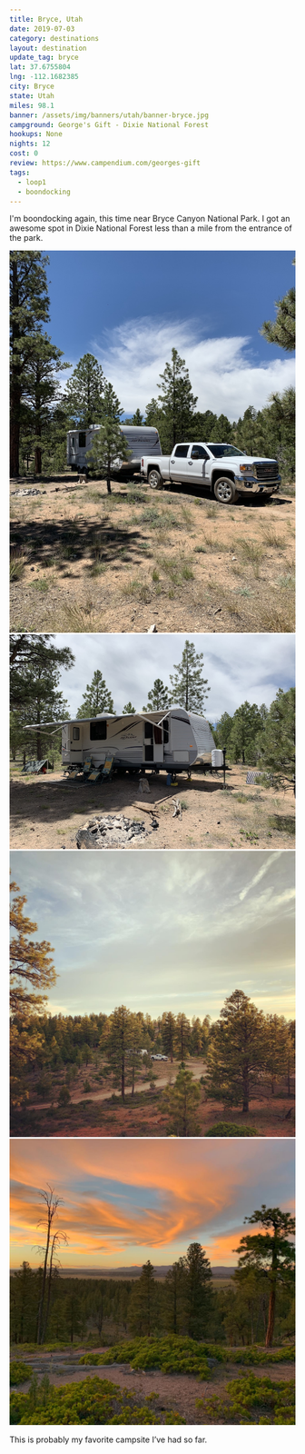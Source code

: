 ```yaml
---
title: Bryce, Utah
date: 2019-07-03
category: destinations
layout: destination
update_tag: bryce
lat: 37.6755804
lng: -112.1682385
city: Bryce
state: Utah
miles: 98.1
banner: /assets/img/banners/utah/banner-bryce.jpg
campground: George's Gift - Dixie National Forest
hookups: None
nights: 12
cost: 0
review: https://www.campendium.com/georges-gift
tags:
  - loop1
  - boondocking
---
```


<p>I'm boondocking again, this time near Bryce Canyon National Park. I got an awesome spot in Dixie National Forest less than a mile from the entrance of the park.</p>

<img src="/assets/img/destinations/utah/bryce/bryce-1.jpg">
<br/>
<img src="/assets/img/destinations/utah/bryce/bryce-2.jpg">
<br/>
<div class="img-slider">
    <img src="/assets/img/destinations/utah/bryce/bryce-3.jpg">
    <img src="/assets/img/destinations/utah/bryce/bryce-4.jpg">
</div>

<p class="text-center">
    This is probably my favorite campsite I’ve had so far.
</p>
